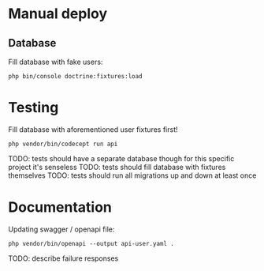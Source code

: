 # Manual deploy

## Database

Fill database with fake users:

```
php bin/console doctrine:fixtures:load
```

# Testing

Fill database with aforementioned user fixtures first!

```
php vendor/bin/codecept run api
```

TODO: tests should have a separate database though for this specific project it's senseless
TODO: tests should fill database with fixtures themselves
TODO: tests should run all migrations up and down at least once


# Documentation

Updating swagger / openapi file:

```
php vendor/bin/openapi --output api-user.yaml .
```

TODO: describe failure responses